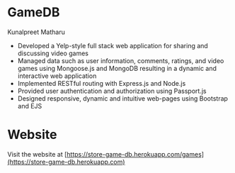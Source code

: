# GameDB

Kunalpreet Matharu

- Developed a Yelp-style full stack web application for sharing and discussing video games
- Managed data such as user information, comments, ratings, and video games using Mongoose.js and MongoDB resulting in a dynamic and interactive web application
- Implemented RESTful routing with Express.js and Node.js
- Provided user authentication and authorization using Passport.js
- Designed responsive, dynamic and intuitive web-pages using Bootstrap and EJS

# Website
Visit the website at [https://store-game-db.herokuapp.com/games](https://store-game-db.herokuapp.com)
